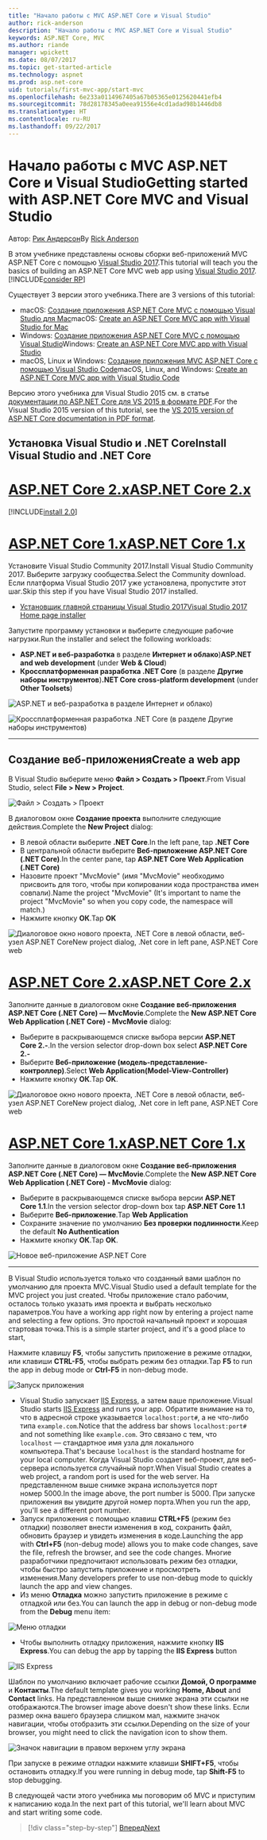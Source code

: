 ```yaml
---
title: "Начало работы с MVC ASP.NET Core и Visual Studio"
author: rick-anderson
description: "Начало работы с MVC ASP.NET Core и Visual Studio"
keywords: ASP.NET Core, MVC
ms.author: riande
manager: wpickett
ms.date: 08/07/2017
ms.topic: get-started-article
ms.technology: aspnet
ms.prod: asp.net-core
uid: tutorials/first-mvc-app/start-mvc
ms.openlocfilehash: 6e233a0114967405a67b05365e0125620441efb4
ms.sourcegitcommit: 78d28178345a0eea91556e4cd1adad98b1446db8
ms.translationtype: HT
ms.contentlocale: ru-RU
ms.lasthandoff: 09/22/2017
---
```

# <a name="getting-started-with-aspnet-core-mvc-and-visual-studio"></a><span data-ttu-id="66ab4-104">Начало работы с MVC ASP.NET Core и Visual Studio</span><span class="sxs-lookup"><span data-stu-id="66ab4-104">Getting started with ASP.NET Core MVC and Visual Studio</span></span>

<span data-ttu-id="66ab4-105">Автор: [Рик Андерсон](https://twitter.com/RickAndMSFT)</span><span class="sxs-lookup"><span data-stu-id="66ab4-105">By [Rick Anderson](https://twitter.com/RickAndMSFT)</span></span>

<span data-ttu-id="66ab4-106">В этом учебнике представлены основы сборки веб-приложений MVC ASP.NET Core с помощью [Visual Studio 2017](https://www.visualstudio.com/).</span><span class="sxs-lookup"><span data-stu-id="66ab4-106">This tutorial will teach you the basics of building an ASP.NET Core MVC web app using [Visual Studio 2017](https://www.visualstudio.com/).</span></span> [!INCLUDE[consider RP](../../includes/razor.md)]

<span data-ttu-id="66ab4-107">Существует 3 версии этого учебника.</span><span class="sxs-lookup"><span data-stu-id="66ab4-107">There are 3 versions of this tutorial:</span></span>

* <span data-ttu-id="66ab4-108">macOS: [Создание приложения ASP.NET Core MVC с помощью Visual Studio для Mac](xref:tutorials/first-mvc-app-mac/start-mvc)</span><span class="sxs-lookup"><span data-stu-id="66ab4-108">macOS: [Create an ASP.NET Core MVC app with Visual Studio for Mac](xref:tutorials/first-mvc-app-mac/start-mvc)</span></span>
* <span data-ttu-id="66ab4-109">Windows: [Создание приложения ASP.NET Core MVC с помощью Visual Studio](xref:tutorials/first-mvc-app/start-mvc)</span><span class="sxs-lookup"><span data-stu-id="66ab4-109">Windows: [Create an ASP.NET Core MVC app with Visual Studio](xref:tutorials/first-mvc-app/start-mvc)</span></span>
* <span data-ttu-id="66ab4-110">macOS, Linux и Windows: [Создание приложения MVC ASP.NET Core с помощью Visual Studio Code](xref:tutorials/first-mvc-app-xplat/start-mvc)</span><span class="sxs-lookup"><span data-stu-id="66ab4-110">macOS, Linux, and Windows: [Create an ASP.NET Core MVC app with Visual Studio Code](xref:tutorials/first-mvc-app-xplat/start-mvc)</span></span>

<span data-ttu-id="66ab4-111">Версию этого учебника для Visual Studio 2015 см. в статье [документации по ASP.NET Core для VS 2015 в формате PDF](https://github.com/aspnet/Docs/blob/master/aspnetcore/common/_static/aspnet-core-project-json.pdf).</span><span class="sxs-lookup"><span data-stu-id="66ab4-111">For the Visual Studio 2015 version of this tutorial, see the [VS 2015 version of ASP.NET Core documentation in PDF format](https://github.com/aspnet/Docs/blob/master/aspnetcore/common/_static/aspnet-core-project-json.pdf).</span></span>

## <a name="install-visual-studio-and-net-core"></a><span data-ttu-id="66ab4-112">Установка Visual Studio и .NET Core</span><span class="sxs-lookup"><span data-stu-id="66ab4-112">Install Visual Studio and .NET Core</span></span>

# <a name="aspnet-core-2xtabaspnetcore2x"></a>[<span data-ttu-id="66ab4-113">ASP.NET Core 2.x</span><span class="sxs-lookup"><span data-stu-id="66ab4-113">ASP.NET Core 2.x</span></span>](#tab/aspnetcore2x)

[!INCLUDE[install 2.0](../../includes/install2.0.md)]

# <a name="aspnet-core-1xtabaspnetcore1x"></a>[<span data-ttu-id="66ab4-114">ASP.NET Core 1.x</span><span class="sxs-lookup"><span data-stu-id="66ab4-114">ASP.NET Core 1.x</span></span>](#tab/aspnetcore1x)

<span data-ttu-id="66ab4-115">Установите Visual Studio Community 2017.</span><span class="sxs-lookup"><span data-stu-id="66ab4-115">Install Visual Studio Community 2017.</span></span> <span data-ttu-id="66ab4-116">Выберите загрузку сообщества.</span><span class="sxs-lookup"><span data-stu-id="66ab4-116">Select the Community download.</span></span> <span data-ttu-id="66ab4-117">Если платформа Visual Studio 2017 уже установлена, пропустите этот шаг.</span><span class="sxs-lookup"><span data-stu-id="66ab4-117">Skip this step if you have Visual Studio 2017 installed.</span></span>

* [<span data-ttu-id="66ab4-118">Установщик главной страницы Visual Studio 2017</span><span class="sxs-lookup"><span data-stu-id="66ab4-118">Visual Studio 2017 Home page installer</span></span>](https://www.visualstudio.com/)

<span data-ttu-id="66ab4-119">Запустите программу установки и выберите следующие рабочие нагрузки.</span><span class="sxs-lookup"><span data-stu-id="66ab4-119">Run the installer and select the following workloads:</span></span>

* <span data-ttu-id="66ab4-120">**ASP.NET и веб-разработка** в разделе **Интернет и облако**)</span><span class="sxs-lookup"><span data-stu-id="66ab4-120">**ASP.NET and web development** (under **Web & Cloud**)</span></span>
* <span data-ttu-id="66ab4-121">**Кроссплатформенная разработка .NET Core** (в разделе **Другие наборы инструментов**)</span><span class="sxs-lookup"><span data-stu-id="66ab4-121">**.NET Core cross-platform development** (under **Other Toolsets**)</span></span>

![**ASP.NET и веб-разработка** в разделе **Интернет и облако**)](start-mvc/_static/web_workload.png)

![**Кроссплатформенная разработка .NET Core** (в разделе **Другие наборы инструментов**)](start-mvc/_static/x_plat_wl.png)

---

## <a name="create-a-web-app"></a><span data-ttu-id="66ab4-124">Создание веб-приложения</span><span class="sxs-lookup"><span data-stu-id="66ab4-124">Create a web app</span></span>

<span data-ttu-id="66ab4-125">В Visual Studio выберите меню **Файл > Создать > Проект**.</span><span class="sxs-lookup"><span data-stu-id="66ab4-125">From Visual Studio, select  **File > New > Project**.</span></span>

![Файл > Создать > Проект](start-mvc/_static/alt_new_project.png)

<span data-ttu-id="66ab4-127">В диалоговом окне **Создание проекта** выполните следующие действия.</span><span class="sxs-lookup"><span data-stu-id="66ab4-127">Complete the **New Project** dialog:</span></span>

* <span data-ttu-id="66ab4-128">В левой области выберите **.NET Core**.</span><span class="sxs-lookup"><span data-stu-id="66ab4-128">In the left pane, tap **.NET Core**</span></span>
* <span data-ttu-id="66ab4-129">В центральной области выберите **Веб-приложение ASP.NET Core (.NET Core)**.</span><span class="sxs-lookup"><span data-stu-id="66ab4-129">In the center pane, tap **ASP.NET Core Web Application (.NET Core)**</span></span>
* <span data-ttu-id="66ab4-130">Назовите проект "MvcMovie" (имя "MvcMovie" необходимо присвоить для того, чтобы при копировании кода пространства имен совпали).</span><span class="sxs-lookup"><span data-stu-id="66ab4-130">Name the project "MvcMovie" (It's important to name the project "MvcMovie" so when you copy code, the namespace will match.)</span></span>
* <span data-ttu-id="66ab4-131">Нажмите кнопку **ОК**.</span><span class="sxs-lookup"><span data-stu-id="66ab4-131">Tap **OK**</span></span>

![<span data-ttu-id="66ab4-132">Диалоговое окно нового проекта, .NET Core в левой области, веб-узел ASP.NET Core</span><span class="sxs-lookup"><span data-stu-id="66ab4-132">New project dialog, .Net core in left pane, ASP.NET Core web</span></span> ](start-mvc/_static/new_project2.png)


# <a name="aspnet-core-2xtabaspnetcore2x"></a>[<span data-ttu-id="66ab4-133">ASP.NET Core 2.x</span><span class="sxs-lookup"><span data-stu-id="66ab4-133">ASP.NET Core 2.x</span></span>](#tab/aspnetcore2x)

<span data-ttu-id="66ab4-134">Заполните данные в диалоговом окне **Создание веб-приложения ASP.NET Core (.NET Core) — MvcMovie**.</span><span class="sxs-lookup"><span data-stu-id="66ab4-134">Complete the **New ASP.NET Core Web Application (.NET Core) - MvcMovie** dialog:</span></span>

* <span data-ttu-id="66ab4-135">Выберите в раскрывающемся списке выбора версии **ASP.NET Core 2.-**.</span><span class="sxs-lookup"><span data-stu-id="66ab4-135">In the version selector drop-down box select **ASP.NET Core 2.-**</span></span>
* <span data-ttu-id="66ab4-136">Выберите **Веб-приложение (модель-представление-контроллер)**.</span><span class="sxs-lookup"><span data-stu-id="66ab4-136">Select **Web Application(Model-View-Controller)**</span></span>
* <span data-ttu-id="66ab4-137">Нажмите кнопку **ОК**.</span><span class="sxs-lookup"><span data-stu-id="66ab4-137">Tap **OK**.</span></span>

![<span data-ttu-id="66ab4-138">Диалоговое окно нового проекта, .NET Core в левой области, веб-узел ASP.NET Core</span><span class="sxs-lookup"><span data-stu-id="66ab4-138">New project dialog, .Net core in left pane, ASP.NET Core web</span></span> ](start-mvc/_static/new_project22.png)

# <a name="aspnet-core-1xtabaspnetcore1x"></a>[<span data-ttu-id="66ab4-139">ASP.NET Core 1.x</span><span class="sxs-lookup"><span data-stu-id="66ab4-139">ASP.NET Core 1.x</span></span>](#tab/aspnetcore1x)

<span data-ttu-id="66ab4-140">Заполните данные в диалоговом окне **Создание веб-приложения ASP.NET Core (.NET Core) — MvcMovie**.</span><span class="sxs-lookup"><span data-stu-id="66ab4-140">Complete the **New ASP.NET Core Web Application (.NET Core) - MvcMovie** dialog:</span></span>

* <span data-ttu-id="66ab4-141">Выберите в раскрывающемся списке выбора версии **ASP.NET Core 1.1**.</span><span class="sxs-lookup"><span data-stu-id="66ab4-141">In the version selector drop-down box tap **ASP.NET Core 1.1**</span></span>
* <span data-ttu-id="66ab4-142">Выберите **Веб-приложение**.</span><span class="sxs-lookup"><span data-stu-id="66ab4-142">Tap **Web Application**</span></span>
* <span data-ttu-id="66ab4-143">Сохраните значение по умолчанию **Без проверки подлинности**.</span><span class="sxs-lookup"><span data-stu-id="66ab4-143">Keep the default **No Authentication**</span></span>
* <span data-ttu-id="66ab4-144">Нажмите кнопку **ОК**.</span><span class="sxs-lookup"><span data-stu-id="66ab4-144">Tap **OK**.</span></span>

![Новое веб-приложение ASP.NET Core](start-mvc/_static/p3.png)

---

<span data-ttu-id="66ab4-146">В Visual Studio используется только что созданный вами шаблон по умолчанию для проекта MVC.</span><span class="sxs-lookup"><span data-stu-id="66ab4-146">Visual Studio used a default template for the MVC project you just created.</span></span> <span data-ttu-id="66ab4-147">Чтобы приложение стало рабочим, осталось только указать имя проекта и выбрать несколько параметров.</span><span class="sxs-lookup"><span data-stu-id="66ab4-147">You have a working app right now by entering a project name and selecting a few options.</span></span> <span data-ttu-id="66ab4-148">Это простой начальный проект и хорошая стартовая точка.</span><span class="sxs-lookup"><span data-stu-id="66ab4-148">This is a simple starter project, and it's a good place to start,</span></span>

<span data-ttu-id="66ab4-149">Нажмите клавишу **F5**, чтобы запустить приложение в режиме отладки, или клавиши **CTRL-F5**, чтобы выбрать режим без отладки.</span><span class="sxs-lookup"><span data-stu-id="66ab4-149">Tap **F5** to run the app in debug mode or **Ctrl-F5** in non-debug mode.</span></span>
<!-- These images are also used by uid: tutorials/first-mvc-app-xplat/start-mvc -->
![Запуск приложения](start-mvc/_static/1.png)

* <span data-ttu-id="66ab4-151">Visual Studio запускает [IIS Express](https://docs.microsoft.com/iis/extensions/introduction-to-iis-express/iis-express-overview), а затем ваше приложение.</span><span class="sxs-lookup"><span data-stu-id="66ab4-151">Visual Studio starts [IIS Express](https://docs.microsoft.com/iis/extensions/introduction-to-iis-express/iis-express-overview) and runs your app.</span></span> <span data-ttu-id="66ab4-152">Обратите внимание на то, что в адресной строке указывается `localhost:port#`, а не что-либо типа `example.com`.</span><span class="sxs-lookup"><span data-stu-id="66ab4-152">Notice that the address bar shows `localhost:port#` and not something like `example.com`.</span></span> <span data-ttu-id="66ab4-153">Это связано с тем, что `localhost` — стандартное имя узла для локального компьютера.</span><span class="sxs-lookup"><span data-stu-id="66ab4-153">That's because `localhost` is the standard hostname for your local computer.</span></span> <span data-ttu-id="66ab4-154">Когда Visual Studio создает веб-проект, для веб-сервера используется случайный порт.</span><span class="sxs-lookup"><span data-stu-id="66ab4-154">When Visual Studio creates a web project, a random port is used for the web server.</span></span> <span data-ttu-id="66ab4-155">На представленном выше снимке экрана используется порт номер 5000.</span><span class="sxs-lookup"><span data-stu-id="66ab4-155">In the image above, the port number is 5000.</span></span> <span data-ttu-id="66ab4-156">При запуске приложения вы увидите другой номер порта.</span><span class="sxs-lookup"><span data-stu-id="66ab4-156">When you run the app, you'll see a different port number.</span></span>
* <span data-ttu-id="66ab4-157">Запуск приложения с помощью клавиш **CTRL+F5** (режим без отладки) позволяет внести изменения в код, сохранить файл, обновить браузер и увидеть изменения в коде.</span><span class="sxs-lookup"><span data-stu-id="66ab4-157">Launching the app with **Ctrl+F5** (non-debug mode) allows you to make code changes, save the file, refresh the browser, and see the code changes.</span></span> <span data-ttu-id="66ab4-158">Многие разработчики предпочитают использовать режим без отладки, чтобы быстро запустить приложение и просмотреть изменения.</span><span class="sxs-lookup"><span data-stu-id="66ab4-158">Many developers prefer to use non-debug mode to quickly launch the app and view changes.</span></span>
* <span data-ttu-id="66ab4-159">Из меню **Отладка** можно запустить приложение в режиме с отладкой или без.</span><span class="sxs-lookup"><span data-stu-id="66ab4-159">You can launch the app in debug or non-debug mode from the **Debug** menu item:</span></span>

![Меню отладки](start-mvc/_static/debug_menu.png)

* <span data-ttu-id="66ab4-161">Чтобы выполнить отладку приложения, нажмите кнопку **IIS Express**.</span><span class="sxs-lookup"><span data-stu-id="66ab4-161">You can debug the app by tapping the **IIS Express** button</span></span>

![IIS Express](start-mvc/_static/iis_express.png)

<span data-ttu-id="66ab4-163">Шаблон по умолчанию включает рабочие ссылки **Домой, О программе** и **Контакты**.</span><span class="sxs-lookup"><span data-stu-id="66ab4-163">The default template gives you working **Home, About** and **Contact** links.</span></span> <span data-ttu-id="66ab4-164">На представленном выше снимке экрана эти ссылки не отображаются.</span><span class="sxs-lookup"><span data-stu-id="66ab4-164">The browser image above doesn't show these links.</span></span> <span data-ttu-id="66ab4-165">Если размер окна вашего браузера слишком мал, нажмите значок навигации, чтобы отобразить эти ссылки.</span><span class="sxs-lookup"><span data-stu-id="66ab4-165">Depending on the size of your browser, you might need to click the navigation icon to show them.</span></span>

![Значок навигации в правом верхнем углу экрана](start-mvc/_static/2.png)

<span data-ttu-id="66ab4-167">При запуске в режиме отладки нажмите клавиши **SHIFT+F5**, чтобы остановить отладку.</span><span class="sxs-lookup"><span data-stu-id="66ab4-167">If you were running in debug mode, tap **Shift-F5** to stop debugging.</span></span>

<span data-ttu-id="66ab4-168">В следующей части этого учебника мы поговорим об MVC и приступим к написанию кода.</span><span class="sxs-lookup"><span data-stu-id="66ab4-168">In the next part of this tutorial, we'll learn about MVC and start writing some code.</span></span>

>[!div class="step-by-step"]
[<span data-ttu-id="66ab4-169">Вперед</span><span class="sxs-lookup"><span data-stu-id="66ab4-169">Next</span></span>](adding-controller.md)  
